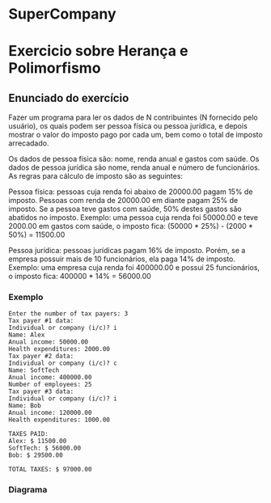# SuperCompany

# Exercicio sobre Herança e Polimorfismo 

## Enunciado do exercício

Fazer um programa para ler os dados de N contribuintes (N fornecido pelo usuário), os quais podem ser pessoa física ou pessoa jurídica, e depois mostrar o valor do imposto pago por cada um, bem como o total de imposto arrecadado. 

Os dados de pessoa física são: nome, renda anual e gastos com saúde. Os dados de pessoa jurídica são nome, renda anual e número de funcionários. As regras para cálculo de imposto são as seguintes:

Pessoa física: pessoas cuja renda foi abaixo de 20000.00 pagam 15% de imposto. Pessoas com renda de 20000.00 em diante pagam 25% de imposto. Se a pessoa teve gastos com saúde, 50% destes gastos são abatidos no imposto. 
Exemplo: uma pessoa cuja renda foi 50000.00 e teve 2000.00 em gastos com saúde, o imposto fica: (50000 * 25%) - (2000 * 50%) = 11500.00

Pessoa jurídica: pessoas jurídicas pagam 16% de imposto. Porém, se a empresa possuir mais de 10 funcionários, ela paga 14% de imposto. 
Exemplo: uma  empresa  cuja  renda foi 400000.00 e possui 25 funcionários, o imposto fica: 400000 * 14% = 56000.00

### Exemplo

```
Enter the number of tax payers: 3
Tax payer #1 data:
Individual or company (i/c)? i
Name: Alex
Anual income: 50000.00
Health expenditures: 2000.00
Tax payer #2 data:
Individual or company (i/c)? c
Name: SoftTech
Anual income: 400000.00
Number of employees: 25
Tax payer #3 data:
Individual or company (i/c)? i
Name: Bob
Anual income: 120000.00
Health expenditures: 1000.00

TAXES PAID:
Alex: $ 11500.00
SoftTech: $ 56000.00
Bob: $ 29500.00

TOTAL TAXES: $ 97000.00
```

### Diagrama
